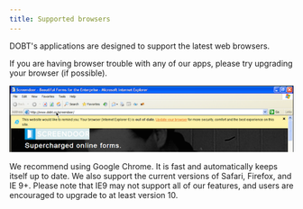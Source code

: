 ```yaml
---
title: Supported browsers
---
```


DOBT's applications are designed to support the latest web browsers.

If you are having browser trouble with any of our apps, please try upgrading your browser (if possible).

![upgrade browser](../images/screenshot_upgrade_browser.png)

We recommend using Google Chrome. It is fast and automatically keeps itself up to date. We also support the current versions of Safari, Firefox, and IE 9+. Please note that IE9 may not support all of our features, and users are encouraged to upgrade to at least version 10.
